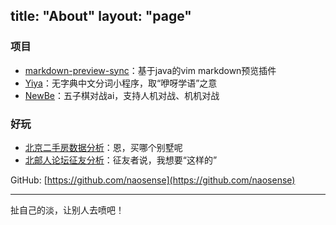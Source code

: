 title: "About"
layout: "page"
---

### 项目

- [markdown-preview-sync](https://github.com/naosense/markdown-preview-sync)：基于java的vim markdown预览插件
- [Yiya](https://github.com/naosense/Yiya)：无字典中文分词小程序，取“咿呀学语”之意
- [NewBe](https://github.com/naosense/NewBe)：五子棋对战ai，支持人机对战、机机对战

### 好玩

- [北京二手房数据分析](https://naosense.github.io/2015/09/02/%E5%BD%93Python%E5%92%8CR%E9%81%87%E4%B8%8A%E5%8C%97%E4%BA%AC%E4%BA%8C%E6%89%8B%E6%88%BF%EF%BC%88%E4%B8%8A%EF%BC%89/)：恩，买哪个别墅呢
- [北邮人论坛征友分析](https://naosense.github.io/2016/08/17/%E4%BB%96%E4%BB%AC%E5%BE%81%E5%8F%8B%EF%BC%88%E5%A9%9A%EF%BC%89%E6%97%B6%EF%BC%8C%E4%BB%96%E4%BB%AC%E5%BE%81%E4%BB%80%E4%B9%88%EF%BC%9F/)：征友者说，我想要“这样的”

GitHub: [https://github.com/naosense](https://github.com/naosense)

---
扯自己的淡，让别人去喷吧！
